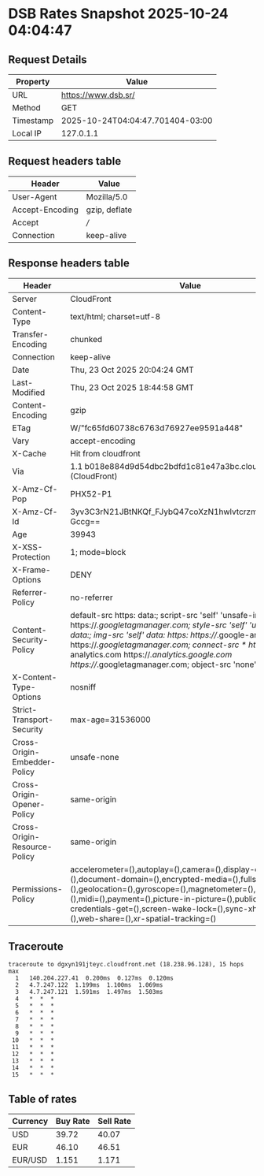 # DSB Rates Snapshot 2025-10-24 04:04:47
## Request Details

| Property | Value |
|----------|-------|
| URL | https://www.dsb.sr/ |
| Method | GET |
| Timestamp | 2025-10-24T04:04:47.701404-03:00 |
| Local IP | 127.0.1.1 |
    
## Request headers table

| Header | Value |
|--------|-------|
| User-Agent | Mozilla/5.0 |
| Accept-Encoding | gzip, deflate |
| Accept | */* |
| Connection | keep-alive |

    
## Response headers table
| Header | Value |
|--------|-------|
| Server | CloudFront |
| Content-Type | text/html; charset=utf-8 |
| Transfer-Encoding | chunked |
| Connection | keep-alive |
| Date | Thu, 23 Oct 2025 20:04:24 GMT |
| Last-Modified | Thu, 23 Oct 2025 18:44:58 GMT |
| Content-Encoding | gzip |
| ETag | W/"fc65fd60738c6763d76927ee9591a448" |
| Vary | accept-encoding |
| X-Cache | Hit from cloudfront |
| Via | 1.1 b018e884d9d54dbc2bdfd1c81e47a3bc.cloudfront.net (CloudFront) |
| X-Amz-Cf-Pop | PHX52-P1 |
| X-Amz-Cf-Id | 3yv3C3rN21JBtNKQf_FJybQ47coXzN1hwlvtcrzmSASgNeW1x-Gccg== |
| Age | 39943 |
| X-XSS-Protection | 1; mode=block |
| X-Frame-Options | DENY |
| Referrer-Policy | no-referrer |
| Content-Security-Policy | default-src https: data:; script-src 'self' 'unsafe-inline' https://*.googletagmanager.com; style-src 'self' 'unsafe-inline' data:; img-src 'self' data: https: https://*.google-analytics.com https://*.googletagmanager.com; connect-src * https://*.google-analytics.com https://*.analytics.google.com https://*.googletagmanager.com; object-src 'none' |
| X-Content-Type-Options | nosniff |
| Strict-Transport-Security | max-age=31536000 |
| Cross-Origin-Embedder-Policy | unsafe-none |
| Cross-Origin-Opener-Policy | same-origin |
| Cross-Origin-Resource-Policy | same-origin |
| Permissions-Policy | accelerometer=(),autoplay=(),camera=(),display-capture=(),document-domain=(),encrypted-media=(),fullscreen=(),geolocation=(),gyroscope=(),magnetometer=(),microphone=(),midi=(),payment=(),picture-in-picture=(),publickey-credentials-get=(),screen-wake-lock=(),sync-xhr=(self),usb=(),web-share=(),xr-spatial-tracking=() |

## Traceroute 

```
traceroute to dgxyn191jteyc.cloudfront.net (18.238.96.128), 15 hops max
  1   140.204.227.41  0.200ms  0.127ms  0.120ms 
  2   4.7.247.122  1.199ms  1.100ms  1.069ms 
  3   4.7.247.121  1.591ms  1.497ms  1.503ms 
  4   *  *  * 
  5   *  *  * 
  6   *  *  * 
  7   *  *  * 
  8   *  *  * 
  9   *  *  * 
 10   *  *  * 
 11   *  *  * 
 12   *  *  * 
 13   *  *  * 
 14   *  *  * 
 15   *  *  * 

```


## Table of rates

| Currency | Buy Rate | Sell Rate |
|----------|----------|-----------|
| USD | 39.72 | 40.07 |
| EUR | 46.10 | 46.51 |
| EUR/USD | 1.151 | 1.171 |

